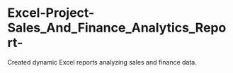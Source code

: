 # Excel-Project-Sales_And_Finance_Analytics_Report-
Created dynamic Excel reports analyzing sales and finance data. 
